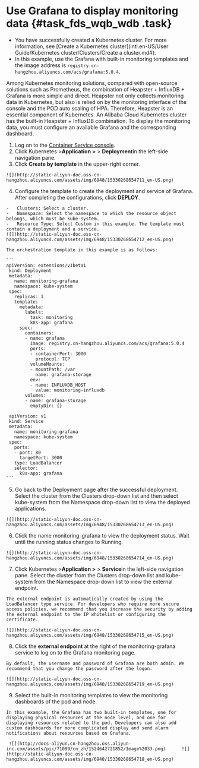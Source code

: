 # Use Grafana to display monitoring data {#task_fds_wqb_wdb .task}

-   You have successfully created a Kubernetes cluster. For more information, see [Create a Kubernetes cluster](intl.en-US/User Guide/Kubernetes cluster/Clusters/Create a cluster.md#).
-   In this example, use the Grafana with built-in monitoring templates and the image address is `registry.cn-hangzhou.aliyuncs.com/acs/grafana:5.0.4`.

Among Kubernetes monitoring solutions, compared with open-source solutions such as Prometheus, the combination of Heapster + InfluxDB + Grafana is more simple and direct. Heapster not only collects monitoring data in Kubernetes, but also is relied on by the monitoring interface of the console and the POD auto scaling of HPA. Therefore, Heapster is an essential component of Kubernetes. An Alibaba Cloud Kubernetes cluster has the built-in Heapster + InfluxDB combination. To display the monitoring data, you must configure an available Grafana and the corresponding dashboard.

1.   Log on to the [Container Service console](https://cs.console.aliyun.com). 
2.   Click Kubernetes \>**Application \>** \> **Deployment**in the left-side navigation pane. 
3.   Click **Create by template** in the upper-right corner. 

    ![](http://static-aliyun-doc.oss-cn-hangzhou.aliyuncs.com/assets/img/6948/15330268654711_en-US.png)

4.   Configure the template to create the deployment and service of Grafana. After completing the configurations, click **DEPLOY**. 

    -   Clusters: Select a cluster.
    -   Namespace: Select the namespace to which the resource object belongs, which must be kube-system.
    -   Resource Type: Select Custom in this example. The template must contain a deployment and a service.
    ![](http://static-aliyun-doc.oss-cn-hangzhou.aliyuncs.com/assets/img/6948/15330268654712_en-US.png)

    The orchestration template in this example is as follows:

    ```
    apiVersion: extensions/v1beta1
     kind: Deployment
     metadata:
       name: monitoring-grafana
       namespace: kube-system
     spec:
       replicas: 1
       template:
         metadata:
           labels:
             task: monitoring
             k8s-app: grafana
         spec:
           containers:
           - name: grafana
             image: registry.cn-hangzhou.aliyuncs.com/acs/grafana:5.0.4
             ports:
             - containerPort: 3000
               protocol: TCP
             volumeMounts:
             - mountPath: /var
               name: grafana-storage
             env:
             - name: INFLUXDB_HOST
               value: monitoring-influxdb
           volumes:
           - name: grafana-storage
             emptyDir: {}
     
     apiVersion: v1
     kind: Service
     metadata:
       name: monitoring-grafana
       namespace: kube-system
     spec:
       ports:
       - port: 80
         targetPort: 3000
       type: LoadBalancer
       selector:
         k8s-app: grafana
    ```

5.   Go back to the Deployment page after the successful deployment. Select the cluster from the Clusters drop-down list and then select kube-system from the Namespace drop-down list to view the deployed applications. 

    ![](http://static-aliyun-doc.oss-cn-hangzhou.aliyuncs.com/assets/img/6948/15330268654713_en-US.png)

6.   Click the name monitoring-grafana to view the deployment status. Wait until the running status changes to Running. 

    ![](http://static-aliyun-doc.oss-cn-hangzhou.aliyuncs.com/assets/img/6948/15330268654714_en-US.png)

7.   Click Kubernetes \>**Application \>** \> **Service**in the left-side navigation pane. Select the cluster from the Clusters drop-down list and kube-system from the Namespace drop-down list to view the external endpoint. 

    The external endpoint is automatically created by using the LoadBalancer type service. For developers who require more secure access policies, we recommend that you increase the security by adding the external endpoint to the IP whitelist or configuring the certificate.

    ![](http://static-aliyun-doc.oss-cn-hangzhou.aliyuncs.com/assets/img/6948/15330268654715_en-US.png)

8.   Click the **external endpoint** at the right of the monitoring-grafana service to log on to the Grafana monitoring page. 

    By default, the username and password of Grafana are both admin. We recommend that you change the password after the logon.

    ![](http://static-aliyun-doc.oss-cn-hangzhou.aliyuncs.com/assets/img/6948/15330268654719_en-US.png)

9.   Select the built-in monitoring templates to view the monitoring dashboards of the pod and node. 

    In this example, the Grafana has two built-in templates, one for displaying physical resources at the node level, and one for displaying resources related to the pod. Developers can also add custom dashboards for more complicated display and send alarm notifications about resources based on Grafana.

     ![](http://docs-aliyun.cn-hangzhou.oss.aliyun-inc.com/assets/pic/71099/cn_zh/1524642721852/Image%2033.png)      ![](http://static-aliyun-doc.oss-cn-hangzhou.aliyuncs.com/assets/img/6948/15330268654718_en-US.png)
    
      


